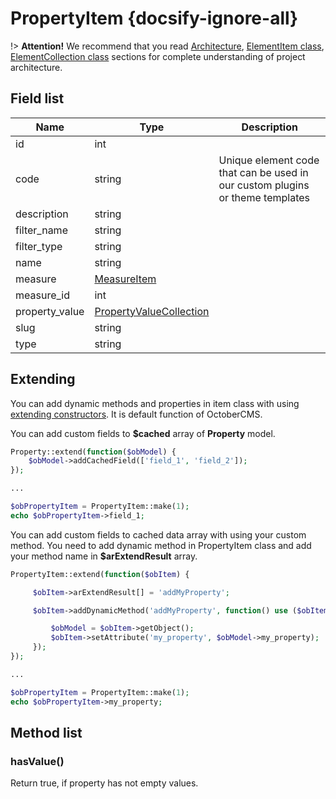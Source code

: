 # PropertyItem {docsify-ignore-all}

!> **Attention!**  We recommend that you read [Architecture](architecture/architecture), [ElementItem class](architecture/item-class/item-class.md),
[ElementCollection class](architecture/collection-class/collection-class.md) sections for complete understanding of  project architecture.

## Field list

|  Name | Type | Description |
|-------|------|--------|
|id|int|
|code|string|Unique element code that can be used in our custom plugins or theme templates|
|description|string|
|filter_name|string|
|filter_type|string|
|name|string|
|measure|[MeasureItem](modules/measure/item/item.md)|
|measure_id|int|
|property_value|[PropertyValueCollection](modules/property-value/collection/collection.md)|
|slug|string|
|type|string|

## Extending

You can add dynamic methods and properties in item class with using [extending constructors](http://octobercms.com/docs/services/behaviors#constructor-extension).
It is default function of OctoberCMS.

You can add custom fields to **$cached** array of **Property** model.
```php
Property::extend(function($obModel) {
    $obModel->addCachedField(['field_1', 'field_2']);
});

...

$obPropertyItem = PropertyItem::make(1);
echo $obPropertyItem->field_1;
```

You can add custom fields to cached data array with using your custom method.
You need to add dynamic method in PropertyItem class and add your method name in **$arExtendResult** array.
```php
PropertyItem::extend(function($obItem) {

     $obItem->arExtendResult[] = 'addMyProperty';

     $obItem->addDynamicMethod('addMyProperty', function() use ($obItem) {

         $obModel = $obItem->getObject();
         $obItem->setAttribute('my_property', $obModel->my_property);
     });
});

...

$obPropertyItem = PropertyItem::make(1);
echo $obPropertyItem->my_property;
```

## Method list

### hasValue()

Return true, if property has not empty values.